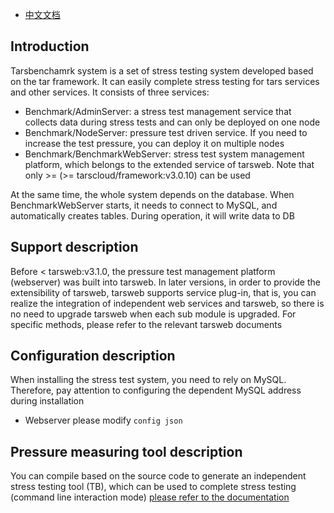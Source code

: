 - [中文文档](README.md)

## Introduction

Tarsbenchamrk system is a set of stress testing system developed based on the tar framework. It can easily complete stress testing for tars services and other services. It consists of three services:

- Benchmark/AdminServer: a stress test management service that collects data during stress tests and can only be deployed on one node
- Benchmark/NodeServer: pressure test driven service. If you need to increase the test pressure, you can deploy it on multiple nodes
- Benchmark/BenchmarkWebServer: stress test system management platform, which belongs to the extended service of tarsweb. Note that only >= (>= tarscloud/framework:v3.0.10) can be used

At the same time, the whole system depends on the database. When BenchmarkWebServer starts, it needs to connect to MySQL, and automatically creates tables. During operation, it will write data to DB

## Support description

Before < tarsweb:v3.1.0, the pressure test management platform (webserver) was built into tarsweb. In later versions, in order to provide the extensibility of tarsweb, tarsweb supports service plug-in, that is, you can realize the integration of independent web services and tarsweb, so there is no need to upgrade tarsweb when each sub module is upgraded. For specific methods, please refer to the relevant tarsweb documents

## Configuration description

When installing the stress test system, you need to rely on MySQL. Therefore, pay attention to configuring the dependent MySQL address during installation

- Webserver please modify `config json`

## Pressure measuring tool description

You can compile based on the source code to generate an independent stress testing tool (TB), which can be used to complete stress testing (command line interaction mode) [please refer to the documentation](../docs/benchmark.en.md)
